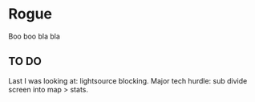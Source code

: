 # Rogue

Boo boo bla bla

## TO DO

Last I was looking at: lightsource blocking. 
Major tech hurdle: sub divide screen into map > stats. 